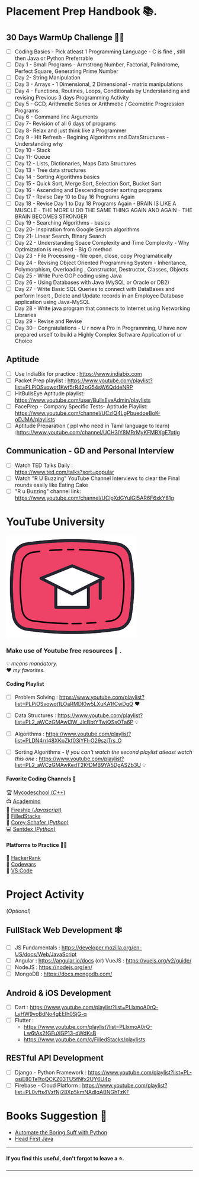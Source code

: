 # Placement Prep Handbook 📚.

## 30 Days WarmUp  Challenge 🐱‍👤

- [ ] Coding Basics - Pick atleast 1 Programming Language - C is fine , still then Java or Python Preferrable
- [ ] Day 1 - Small Programs - Armstrong Number, Factorial, Palindrome, Perfect Square, Generating Prime Number
- [ ] Day 2- String Manipulation
- [ ] Day 3  - Arrays - 1 Dimensional, 2 Dimensional - matrix manipulations
- [ ] Day 4 - Functions, Routines, Loops, Conditionals by Understanding and revising Previous 3 days Programming Activity
- [ ] Day 5 - GCD, Arithmetic Series or Arithmetic / Geometric Progression Programs
- [ ] Day 6 - Command line Arguments
- [ ] Day 7- Revision of all 6 days of programs
- [ ] Day 8- Relax and just think  like a Programmer
- [ ] Day 9 - Hit Refresh - Begining Algorithms and DataStructures  - Understanding why
- [ ] Day 10 - Stack
- [ ] Day 11- Queue
- [ ] Day 12 - Lists, Dictionaries, Maps Data Structures
- [ ] Day 13 - Tree data structures
- [ ] Day 14 - Sorting Algorithms basics
- [ ] Day 15 - Quick Sort, Merge Sort, Selection Sort, Bucket Sort
- [ ] Day 16 - Ascending and Descending order sorting programs
- [ ] Day 17 - Revise Day 10 to Day  16 Programs Again
- [ ] Day 18 - Revise Day 1 to Day 18 Programs Again - BRAIN IS LIKE A MUSCLE - THE MORE U DO THE SAME THING AGAIN AND AGAIN - THE BRAIN BECOMES STRONGER
- [ ] Day 19 - Searching Algorithms - basics
- [ ] Day 20- Inspiration from Google Search algorithms
- [ ] Day 21- Linear Search, Binary Search
- [ ] Day 22 - Understanding Space Complexity and Time Complexity - Why Optimization is required - Big O method
- [ ] Day 23 - File Processing - file open, close, copy Programatically
- [ ] Day 24 - Revising Object Oriented Programming System - Inheritance, Polymorphism, Overloading , Constructor, Destructor, Classes, Objects
- [ ] Day 25 - Write Pure OOP coding using Java
- [ ] Day 26 - Using Databases with Java (MySQL or Oracle or DB2)
- [ ] Day 27 - Write Basic SQL Queries to connect with DataBases and perform Insert , Delete and Update records in an Employee Database application using Java-MySQL
- [ ] Day 28 - Write java program that connects to Internet using Networking Libraries
- [ ] Day 29 - Revise and Revise
- [ ] Day 30 -  Congratulations - U r now a Pro in Programming, U have now prepared urself to build a Highly Complex Software Application of ur Choice

## Aptitude 

- [ ] Use IndiaBix for practice : https://www.indiabix.com
- [ ] Packet Prep playlist : https://www.youtube.com/playlist?list=PLPiOSvowot1Kwf5rR42pG54sW6QddeNRP
- [ ] HitBullsEye Aptitude playlist: https://www.youtube.com/user/BullsEyeAdmin/playlists
- [ ] FacePrep - Company Specific Tests- Aptitude Playlist: https://www.youtube.com/channel/UCzlQ4LgPbuedoeBoK-oDJMA/playlists
- [ ] Aptitude Preparation ( ppl who need in Tamil language to learn) :https://www.youtube.com/channel/UCH3IY8MRrMyKFMBXgE7qtlg

## Communication - GD and Personal Interview

- [ ] Watch TED Talks Daily : <br> https://www.ted.com/talks?sort=popular
- [ ] Watch "R U Buzzing"  YouTube Channel Interviews to clear the Final rounds easily like Eating Cake
- [ ] "R u Buzzing" channel link: https://www.youtube.com/channel/UClpXdGYuIGI5AR6F6xkY81g

# YouTube University 
![alt text](./img/youtube.png ) 

### Make use of Youtube free resources 🎁 .

💡 *means mandatory.* <br>
❤ *my favorites.*

#### Coding Playlist 

- [ ] Problem Solving : https://www.youtube.com/playlist?list=PLPiOSvowot1LOaRMDI0w5LXuKA1fCwDgQ ❤

- [ ] Data Structures : https://www.youtube.com/playlist?list=PL2_aWCzGMAwI3W_JlcBbtYTwiQSsOTa6P 💡

- [ ] Algorithms : https://www.youtube.com/playlist?list=PLDN4rrl48XKpZkf03iYFl-O29szjTrs_O

- [ ] Sorting Algorithms - _If you can't watch the second playlist atleast watch this one_ : https://www.youtube.com/playlist?list=PL2_aWCzGMAwKedT2KfDMB9YA5DgASZb3U 💡

#### Favorite Coding Channels 🎈

🏆 [Mycodeschool (_C++_)](https://www.youtube.com/user/mycodeschool) <br>
📺 [Academind](https://www.youtube.com/channel/UCSJbGtTlrDami-tDGPUV9-w) <br>
👕 [Fireship (_Javascript_)](https://www.fireship.io)<br>
🌠 [FilledStacks](https://www.youtube.com/channel/UC2d0BYlqQCdF9lJfydl_02Q) <br>
🐍 [Corey Schafer (_Python_)](https://www.youtube.com/user/schafer5) <br>
💻 [Sentdex (_Python_)](https://www.youtube.com/user/sentdex) <br>

#### Platforms to Practice 👩‍💻
📗 [HackerRank](https://www.hackerrank.com) <br> 
📕 [Codewars](https://www.codewars.com/) <br>
📘 [VS Code](https://code.visualstudio.com/)

# Project Activity 
(_Optional_)

## FullStack Web Development 🕸

- [ ] JS Fundamentals : https://developer.mozilla.org/en-US/docs/Web/JavaScript
- [ ] Angular : https://angular.io/docs (or) VueJS : https://vuejs.org/v2/guide/
- [ ] NodeJS : https://nodejs.org/en/
- [ ] MongoDB : https://docs.mongodb.com/

## Android & iOS Development

- [ ] Dart : https://www.youtube.com/playlist?list=PLlxmoA0rQ-LyHW9voBdNo4gEEIh0SjG-q
- [ ] Flutter : 
    - https://www.youtube.com/playlist?list=PLlxmoA0rQ-Lw6tAs2fGFuXGP13-dWdKsB
    - https://www.youtube.com/c/FilledStacks/playlists

## RESTful API Development
- [ ] Django - Python Framework : https://www.youtube.com/playlist?list=PL-osiE80TeTtoQCKZ03TU5fNfx2UY6U4p
- [ ] Firebase - Cloud Platform : https://www.youtube.com/playlist?list=PL0vfts4VzfNj28Xp5kmNAdIqABNGhTzKF

# Books Suggestion 🧾
- [Automate the Boring Suff with Python](https://automatetheboringstuff.com/)
- [Head First Java](https://www.amazon.in/Head-First-Java-Brain-Friendly-Guide/dp/8173666024)

---
#### If you find this useful, don't forgot to leave a ⭐.
---

